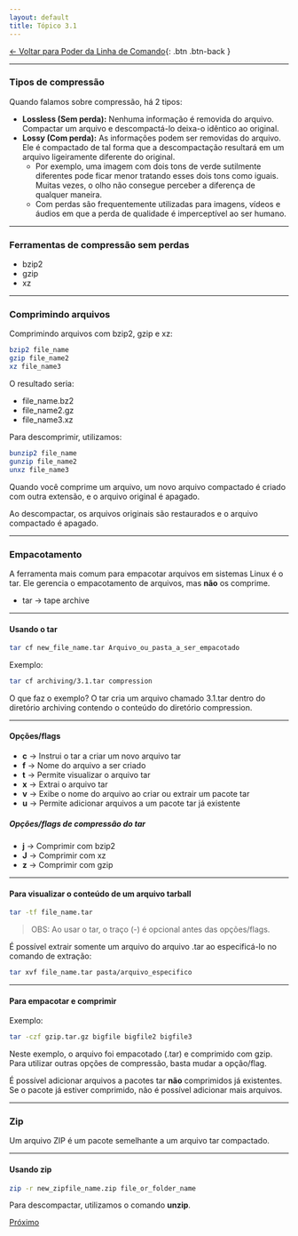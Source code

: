 ```yaml
---
layout: default 
title: Tópico 3.1
---
```


[← Voltar para Poder da Linha de Comando](/linux-essentials/01-book-lpi/Topico-03-Poder-da-Linha-de-Comando/){: .btn .btn-back }

---

### Tipos de compressão

Quando falamos sobre compressão, há 2 tipos:

- **Lossless (Sem perda):** Nenhuma informação é removida do arquivo. Compactar um arquivo e descompactá-lo deixa-o idêntico ao original.
- **Lossy (Com perda):** As informações podem ser removidas do arquivo. Ele é compactado de tal forma que a descompactação resultará em um arquivo ligeiramente diferente do original.
    - Por exemplo, uma imagem com dois tons de verde sutilmente diferentes pode ficar menor tratando esses dois tons como iguais. Muitas vezes, o olho não consegue perceber a diferença de qualquer maneira.
    - Com perdas são frequentemente utilizadas para imagens, vídeos e áudios em que a perda de qualidade é imperceptível ao ser humano.

---

### Ferramentas de compressão sem perdas

- bzip2
- gzip
- xz

---

### Comprimindo arquivos

Comprimindo arquivos com bzip2, gzip e xz:

```sh
bzip2 file_name
gzip file_name2
xz file_name3
```

O resultado seria:
- file_name.bz2
- file_name2.gz
- file_name3.xz

Para descomprimir, utilizamos:

```sh
bunzip2 file_name
gunzip file_name2
unxz file_name3
```

Quando você comprime um arquivo, um novo arquivo compactado é criado com outra extensão, e o arquivo original é apagado.

Ao descompactar, os arquivos originais são restaurados e o arquivo compactado é apagado.

---

### Empacotamento

A ferramenta mais comum para empacotar arquivos em sistemas Linux é o tar. Ele gerencia o empacotamento de arquivos, mas **não** os comprime.

- tar → tape archive

---

#### Usando o tar

```sh
tar cf new_file_name.tar Arquivo_ou_pasta_a_ser_empacotado
```
Exemplo:
```sh
tar cf archiving/3.1.tar compression
```
O que faz o exemplo? O tar cria um arquivo chamado 3.1.tar dentro do diretório archiving contendo o conteúdo do diretório compression.

---

#### Opções/flags

- **c** → Instrui o tar a criar um novo arquivo tar
- **f** → Nome do arquivo a ser criado
- **t** → Permite visualizar o arquivo tar
- **x** → Extrai o arquivo tar
- **v** → Exibe o nome do arquivo ao criar ou extrair um pacote tar
- **u** → Permite adicionar arquivos a um pacote tar já existente

##### Opções/flags de compressão do tar

- **j** → Comprimir com bzip2
- **J** → Comprimir com xz
- **z** → Comprimir com gzip

---

#### Para visualizar o conteúdo de um arquivo tarball

```sh
tar -tf file_name.tar
```

> OBS: Ao usar o tar, o traço (-) é opcional antes das opções/flags.

É possível extrair somente um arquivo do arquivo .tar ao especificá-lo no comando de extração:

```sh
tar xvf file_name.tar pasta/arquivo_especifico
```

---

#### Para empacotar e comprimir

Exemplo:
```sh
tar -czf gzip.tar.gz bigfile bigfile2 bigfile3
```
Neste exemplo, o arquivo foi empacotado (.tar) e comprimido com gzip. Para utilizar outras opções de compressão, basta mudar a opção/flag.

É possível adicionar arquivos a pacotes tar **não** comprimidos já existentes.  
Se o pacote já estiver comprimido, não é possível adicionar mais arquivos.

---

### Zip

Um arquivo ZIP é um pacote semelhante a um arquivo tar compactado.

---

#### Usando zip

```sh
zip -r new_zipfile_name.zip file_or_folder_name
```

Para descompactar, utilizamos o comando **unzip**.

<div class="nav-buttons">
  <a href="/linux-essentials/01-book-lpi/Topico-03-Poder-da-Linha-de-Comando/3.2-ExtraindoDadosDeArquivos" class="btn btn-back">Próximo</a>
</div>
